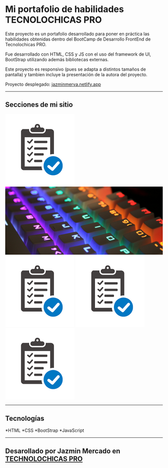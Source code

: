 # Mi portafolio de habilidades TECNOLOCHICAS PRO

Este proyecto es un portafolio desarrollado para poner en práctica las habilidades obtenidas dentro del BootCamp de Desarrollo FrontEnd de Tecnolochicas PRO.

Fue desarrollado con HTML, CSS y JS con el uso del framework de UI, BootStrap utilizando además bibliotecas externas.

Este proyecto es responsivo (pues se adapta a distintos tamaños de pantalla) y tambien incluye la presentación de la autora del proyecto. 

Proyecto desplegado: [jazminmerva.netlify.app](https://jazminmerva.netlify.app/ "https://jazminmerva.netlify.app")

---
## Secciones de mi sitio
![Presentación](assets/cert.png)
![Habilidades](assets/fondo.jpg)
![Proyectos](assets/cert.png)
![Testimonios](assets/cert.png)
![Contacto](assets/cert.png)

---
## Tecnologías
*HTML
*CSS
*BootStrap
*JavaScript

---
## Desarollado por Jazmin Mercado en [TECHNOLOCHICAS PRO](https://tecnolochicas.mx/)